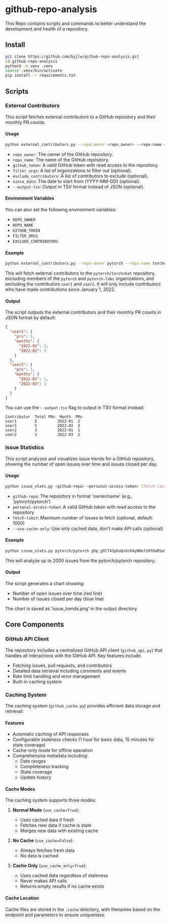 # github-repo-analysis
This Repo contains scripts and commands to better understand the development and health of a repository.

## Install
```bash
git clone https://github.com/byjlw/github-repo-analysis.git
cd github-repo-analysis
python3 -m venv .venv
source .venv/bin/activate
pip install -r requirements.txt
```

## Scripts

### External Contributors

This script fetches external contributors to a GitHub repository and their monthly PR counts.

#### Usage

```bash
python external_contributors.py --repo-owner <repo_owner> --repo-name <repo_name> --github-token <github_token> [--filter-organizations <filter_orgs>] [--exclude-contributors <exclude_contributors>] [--since <since_date>] [--output-tsv]
```

*   `repo_owner`: The owner of the GitHub repository.
*   `repo_name`: The name of the GitHub repository.
*   `github_token`: A valid GitHub token with read access to the repository.
*   `filter_orgs`: A list of organizations to filter out (optional).
*   `exclude_contributors`: A list of contributors to exclude (optional).
*   `since_date`: The date to start from (YYYY-MM-DD) (optional).
*   `--output-tsv`: Output in TSV format instead of JSON (optional).

#### Environment Variables

You can also set the following environment variables:

*   `REPO_OWNER`
*   `REPO_NAME`
*   `GITHUB_TOKEN`
*   `FILTER_ORGS`
*   `EXCLUDE_CONTRIBUTORS`

#### Example

```bash
python external_contributors.py --repo-owner pytorch --repo-name torchchat --github-token ghp_g9lT43p6uQxXcK4yN8e7zRfOaM1wSbv --filter-organizations pytorch pytorch-labs --exclude-contributors user1 user2 --since 2022-01-01
```

This will fetch external contributors to the `pytorch/torchchat` repository, excluding members of the `pytorch` and `pytorch-labs` organizations, and excluding the contributors `user1` and `user2`. It will only include contributors who have made contributions since January 1, 2022.

#### Output

The script outputs the external contributors and their monthly PR counts in JSON format by default:

```json
{
  "user1": {
    "prs": 5,
    "months": {
      "2022-01": 2,
      "2022-02": 3
    }
  },
  "user2": {
    "prs": 3,
    "months": {
      "2022-01": 1,
      "2022-03": 2
    }
  }
}
```

You can use the `--output-tsv` flag to output in TSV format instead:
```
Contributor  Total PRs  Month  PRs
user1        5         2022-01  2
user1        5         2022-02  3
user2        3         2022-01  1
user2        3         2022-03  2
```

### Issue Statistics

This script analyzes and visualizes issue trends for a GitHub repository, showing the number of open issues over time and issues closed per day.

#### Usage

```bash
python issue_stats.py <github-repo> <personal-access-token> [fetch-limit] [--use-cache-only]
```

*   `github-repo`: The repository in format 'owner/name' (e.g., 'pytorch/pytorch')
*   `personal-access-token`: A valid GitHub token with read access to the repository
*   `fetch-limit`: Maximum number of issues to fetch (optional, default: 1000)
*   `--use-cache-only`: Use only cached data, don't make API calls (optional)

#### Example

```bash
python issue_stats.py pytorch/pytorch ghp_g9lT43p6uQxXcK4yN8e7zRfOaM1wSbv 2000
```

This will analyze up to 2000 issues from the pytorch/pytorch repository.

#### Output

The script generates a chart showing:
- Number of open issues over time (red line)
- Number of issues closed per day (blue line)

The chart is saved as 'issue_trends.png' in the output directory.

## Core Components

### GitHub API Client

The repository includes a centralized GitHub API client (`github_api.py`) that handles all interactions with the GitHub API. Key features include:

- Fetching issues, pull requests, and contributors
- Detailed data retrieval including comments and events
- Rate limit handling and error management
- Built-in caching system

### Caching System

The caching system (`github_cache.py`) provides efficient data storage and retrieval:

#### Features

- Automatic caching of API responses
- Configurable staleness checks (1 hour for basic data, 15 minutes for state coverage)
- Cache-only mode for offline operation
- Comprehensive metadata including:
  - Date ranges
  - Completeness tracking
  - State coverage
  - Update history

#### Cache Modes

The caching system supports three modes:

1. **Normal Mode** (`use_cache=True`):
   - Uses cached data if fresh
   - Fetches new data if cache is stale
   - Merges new data with existing cache

2. **No Cache** (`use_cache=False`):
   - Always fetches fresh data
   - No data is cached

3. **Cache Only** (`use_cache_only=True`):
   - Uses cached data regardless of staleness
   - Never makes API calls
   - Returns empty results if no cache exists

#### Cache Location

Cache files are stored in the `.cache` directory, with filenames based on the endpoint and parameters to ensure uniqueness.
